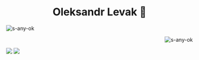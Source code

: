 <h1 align="center">Oleksandr Levak 👋</h1>

<p align="left"> <img src="https://komarev.com/ghpvc/?username=s-any-ok" alt="s-any-ok" /> </p>

<p>&nbsp;<img align="right" src="https://github-readme-stats.vercel.app/api?username=s-any-ok&show_icons=true&hide_title=true&theme=radical" alt="s-any-ok" /></p>

[![](https://img.shields.io/badge/linkedin-%230077B5.svg?&style=for-the-badge&logo=linkedin&logoColor=white)](https://www.linkedin.com/in/oleksandr-levak-49a134161/)
[![](https://img.shields.io/badge/Gmail-D14836?style=for-the-badge&logo=gmail&logoColor=white)](mailto:sashavytvyckyj@gmail.com)


